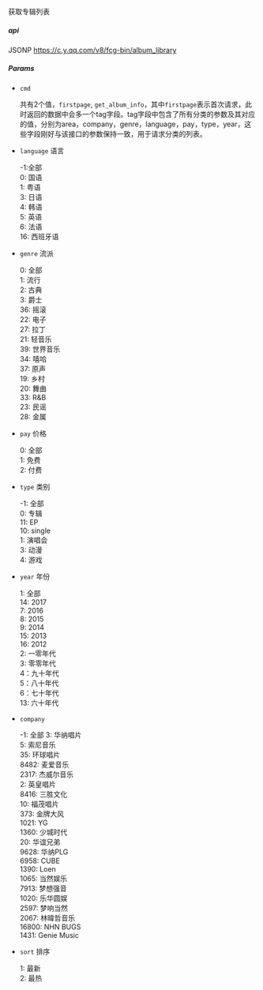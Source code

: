 获取专辑列表

##### api

JSONP https://c.y.qq.com/v8/fcg-bin/album_library

##### Params

+ `cmd`

  共有2个值，`firstpage`, `get_album_info`，其中`firstpage`表示首次请求，此时返回的数据中会多一个tag字段。tag字段中包含了所有分类的参数及其对应的值，分别为area，company，genre，language，pay，type，year，这些字段刚好与该接口的参数保持一致，用于请求分类的列表。


 + `language` 语言  

   -1:全部  
   0: 国语  
   1: 粤语  
   3: 日语   
   4: 韩语  
   5: 英语  
   6: 法语   
   16: 西班牙语


+ `genre` 流派

  0: 全部  
  1: 流行  
  2: 古典  
  3: 爵士   
  36: 摇滚  
  22: 电子  
  27: 拉丁  
  21: 轻音乐  
  39: 世界音乐  
  34: 嘻哈  
  37: 原声   
  19: 乡村   
  20: 舞曲   
  33: R&B  
  23: 民谣  
  28: 金属

+ `pay` 价格

  0: 全部  
  1: 免费  
  2: 付费


+ `type` 类别  

  -1: 全部  
  0: 专辑  
  11: EP  
  10: single  
  1: 演唱会  
  3: 动漫  
  4: 游戏

+ `year` 年份

  1: 全部   
  14: 2017      
  7: 2016     
  8: 2015    
  9: 2014    
  15: 2013    
  16: 2012    
  2: 一零年代   
  3: 零零年代    
  4：九十年代    
  5：八十年代     
  6：七十年代    
  13: 六十年代

+ `company`

  -1: 全部
  3: 华纳唱片  
  5: 索尼音乐  
  35: 环球唱片   
  8482: 麦爱音乐    
  2317: 杰威尔音乐    
  2: 英皇唱片   
  8416: 三胜文化   
  10: 福茂唱片   
  373: 金牌大风  
  1021: YG   
  1360: 少城时代   
  20: 华谊兄弟  
  9628: 华纳PLG  
  6958: CUBE  
  1390: Loen   
  1065: 当然娱乐   
  7913: 梦想强音   
  1020: 乐华圆娱    
  2597: 梦响当然   
  2067: 林暐哲音乐   
  16800: NHN BUGS   
  1431: Genie Music  

+ `sort` 排序

  1: 最新  
  2: 最热
